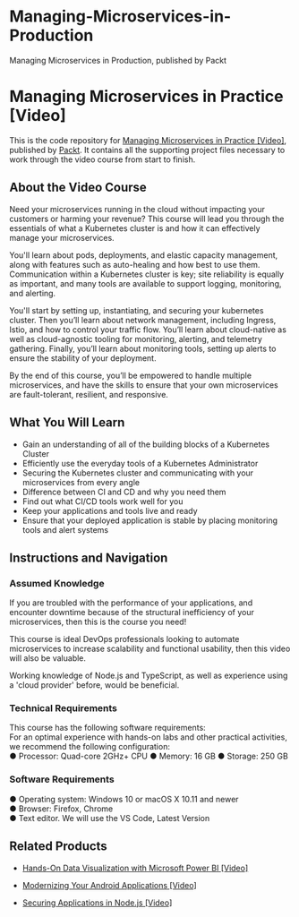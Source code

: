 # Managing-Microservices-in-Production
Managing Microservices in Production, published by Packt

# Managing Microservices in Practice [Video]
This is the code repository for [Managing Microservices in Practice [Video]](https://www.packtpub.com/web-development/managing-microservices-in-practice-video), published by [Packt](https://www.packtpub.com/?utm_source=github). It contains all the supporting project files necessary to work through the video course from start to finish.
## About the Video Course
Need your microservices running in the cloud without impacting your customers or harming your revenue? This course will lead you through the essentials of what a Kubernetes cluster is and how it can effectively manage your microservices.

You'll learn about pods, deployments, and elastic capacity management, along with features such as auto-healing and how best to use them. Communication within a Kubernetes cluster is key; site reliability is equally as important, and many tools are available to support logging, monitoring, and alerting.

You'll start by setting up, instantiating, and securing your kubernetes cluster. Then you’ll learn about network management, including Ingress, Istio, and how to control your traffic flow. You’ll learn about cloud-native as well as cloud-agnostic tooling for monitoring, alerting, and telemetry gathering. Finally, you’ll learn about monitoring tools, setting up alerts to ensure the stability of your deployment.

By the end of this course, you’ll be empowered to handle multiple microservices, and have the skills to ensure that your own microservices are fault-tolerant, resilient, and responsive.

<H2>What You Will Learn</H2>
<DIV class=book-info-will-learn-text>
<UL>
<LI> Gain an understanding of all of the building blocks of a Kubernetes Cluster
<LI> Efficiently use the everyday tools of a Kubernetes Administrator
<LI> Securing the Kubernetes cluster and communicating with your microservices from every angle
<LI> Difference between CI and CD and why you need them
<LI> Find out what CI/CD tools work well for you
<LI> Keep your applications and tools live and ready
<LI> Ensure that your deployed application is stable by placing monitoring tools and alert systems
</LI></UL></DIV>

## Instructions and Navigation
### Assumed Knowledge
If you are troubled with the performance of your applications, and encounter downtime because of the structural inefficiency of your microservices, then this is the course you need!

This course is ideal DevOps professionals looking to automate microservices to increase scalability and functional usability, then this video will also be valuable.

Working knowledge of Node.js and TypeScript, as well as experience using a 'cloud provider' before, would be beneficial.

### Technical Requirements
This course has the following software requirements:<br/>
For an optimal experience with hands-on labs and other practical activities, we recommend the following configuration:</br>
●	Processor: Quad-core 2GHz+ CPU
● Memory: 16 GB
●	Storage: 250 GB

### Software Requirements </br>
●	Operating system: Windows 10 or macOS X 10.11 and newer </br>
●	Browser: Firefox, Chrome </br>
●	Text editor. We will use the VS Code, Latest Version </br>


## Related Products
* [Hands-On Data Visualization with Microsoft Power BI [Video]](https://www.packtpub.com/big-data-and-business-intelligence/hands-data-visualization-microsoft-power-bi-video?utm_source=github&utm_medium=repository&utm_campaign=9781789805185)

* [Modernizing Your Android Applications [Video]](https://www.packtpub.com/application-development/modernizing-your-android-applications-video?utm_source=github&utm_medium=repository&utm_campaign=9781789950502)

* [Securing Applications in Node.js [Video]](https://www.packtpub.com/web-development/securing-applications-nodejs-video?utm_source=github&utm_medium=repository&utm_campaign=9781789136791)
